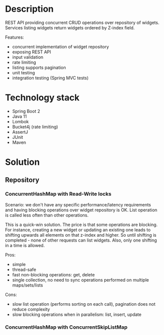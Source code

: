 # Description
REST API providing concurrent CRUD operations over repository of widgets.
Services listing widgets return widgets ordered by Z-index field.

Features:
- concurrent implementation of widget repository
- exposing REST API
- input validation
- rate limiting
- listing supports pagination
- unit testing
- integration testing (Spring MVC tests)

# Technology stack
- Spring Boot 2
- Java 11
- Lombok
- Bucket4j (rate limiting)
- AssertJ
- JUnit
- Maven

# Solution
## Repository
### ConcurrentHashMap with Read-Write locks
Scenario: we don't have any specific performance/latency requirements and having blocking operations over widget repository is OK.
List operation is called less often than other operations.

This is a quick-win solution. The price is that some operations are blocking.
For instance, creating a new widget or updating an existing one leads to shifting upwards all elements on that z-index and higher.
So until shifting is completed - none of other requests can list widgets. Also, only one shifting in a time is allowed.

Pros:
- simple
- thread-safe
- fast non-blocking operations: get, delete 
- single collection, no need to sync operations performed on multiple maps/sets/lists

Cons:
- slow list operation (performs sorting on each call), pagination does not reduce complexity
- slow blocking operations when in parallelism: list, insert, update

### ConcurrentHashMap with ConcurrentSkipListMap
